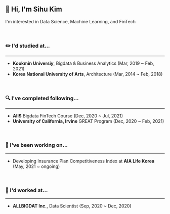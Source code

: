 ## 👋 Hi, I'm Sihu Kim
I'm interested in Data Science, Machine Learning, and FinTech
<br><br><br>
### ✏️ I'd studied at...
***
* <b>Kookmin Universiy</b>, Bigdata & Business Analytics (Mar, 2019 ~ Feb, 2021)
* <b>Korea National University of Arts</b>, Architecture (Mar, 2014 ~ Feb, 2018)
<br><br><br>
### 🔍 I've completed following...
***
* <b>AIIS</b> Bigdata FinTech Course (Dec, 2020 ~ Jul, 2021)
* <b>University of California, Irvine</b> GREAT Program (Dec, 2020 ~ Feb, 2021)
<br><br><br>
### 👀 I've been working on...
***
* Developing Insurance Plan Competitiveness Index at <b>AIA Life Korea</b> (May, 2021 ~ ongoing)
<br><br><br>
### 💼 I'd worked at...
***
* <b>ALLBIGDAT Inc.</b>, Data Scientist (Sep, 2020 ~ Dec, 2020)
